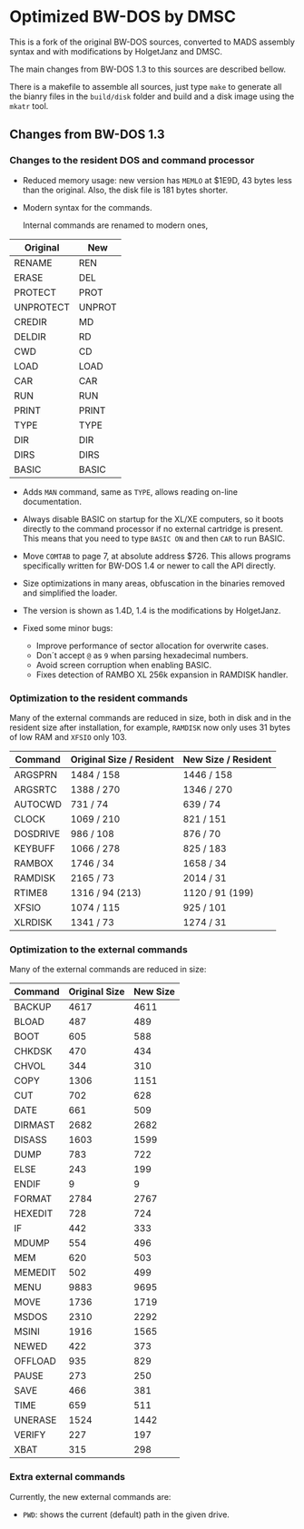 Optimized BW-DOS by DMSC
========================

This is a fork of the original BW-DOS sources, converted to MADS assembly
syntax and with modifications by HolgetJanz and DMSC.

The main changes from BW-DOS 1.3 to this sources are described bellow.

There is a makefile to assemble all sources, just type `make` to generate all
the bianry files in the `build/disk` folder and build and a disk image using
the `mkatr` tool.

Changes from BW-DOS 1.3
-----------------------

### Changes to the resident DOS and command processor

* Reduced memory usage: new version has `MEMLO` at $1E9D, 43 bytes less than
  the original. Also, the disk file is 181 bytes shorter.

* Modern syntax for the commands.

  Internal commands are renamed to modern ones,

| Original  | New    |
| --------- | ------ |
| RENAME    | REN    |
| ERASE     | DEL    |
| PROTECT   | PROT   |
| UNPROTECT | UNPROT |
| CREDIR    | MD     |
| DELDIR    | RD     |
| CWD       | CD     |
| LOAD      | LOAD   |
| CAR       | CAR    |
| RUN       | RUN    |
| PRINT     | PRINT  |
| TYPE      | TYPE   |
| DIR       | DIR    |
| DIRS      | DIRS   |
| BASIC     | BASIC  |

* Adds `MAN` command, same as `TYPE`, allows reading on-line documentation.

* Always disable BASIC on startup for the XL/XE computers, so it boots directly
  to the command processor if no external cartridge is present. This means that
  you need to type `BASIC ON` and then `CAR` to run BASIC.

* Move `COMTAB` to page 7, at absolute address $726. This allows programs
  specifically written for BW-DOS 1.4 or newer to call the API directly.

* Size optimizations in many areas, obfuscation in the binaries removed and
  simplified the loader.

* The version is shown as 1.4D, 1.4 is the modifications by HolgetJanz.

* Fixed some minor bugs:
  * Improve performance of sector allocation for overwrite cases.
  * Don´t accept `@` as `9` when parsing hexadecimal numbers.
  * Avoid screen corruption when enabling BASIC.
  * Fixes detection of RAMBO XL 256k expansion in RAMDISK handler.

### Optimization to the resident commands

Many of the external commands are reduced in size, both in disk and in the
resident size after installation, for example, `RAMDISK` now only uses 31 bytes
of low RAM and `XFSIO` only 103.

| Command   | Original Size / Resident | New Size / Resident |
| --------- | ------------------------ | ------------------- |
| ARGSPRN   |        1484   /  158     |   1446   /   158    |
| ARGSRTC   |        1388   /  270     |   1346   /   270    |
| AUTOCWD   |         731   /   74     |    639   /    74    |
| CLOCK     |        1069   /  210     |    821   /   151    |
| DOSDRIVE  |         986   /  108     |    876   /    70    |
| KEYBUFF   |        1066   /  278     |    825   /   183    |
| RAMBOX    |        1746   /   34     |   1658   /    34    |
| RAMDISK   |        2165   /   73     |   2014   /    31    |
| RTIME8    |        1316   / 94 (213) |   1120   / 91 (199) |
| XFSIO     |        1074   /  115     |    925   /   101    |
| XLRDISK   |        1341   /   73     |   1274   /    31    |

### Optimization to the external commands

Many of the external commands are reduced in size:

| Command   | Original Size | New Size |
| --------- | ------------- | -------- |
| BACKUP    |     4617      |   4611   |
| BLOAD     |      487      |    489   |
| BOOT      |      605      |    588   |
| CHKDSK    |      470      |    434   |
| CHVOL     |      344      |    310   |
| COPY      |     1306      |   1151   |
| CUT       |      702      |    628   |
| DATE      |      661      |    509   |
| DIRMAST   |     2682      |   2682   |
| DISASS    |     1603      |   1599   |
| DUMP      |      783      |    722   |
| ELSE      |      243      |    199   |
| ENDIF     |        9      |      9   |
| FORMAT    |     2784      |   2767   |
| HEXEDIT   |      728      |    724   |
| IF        |      442      |    333   |
| MDUMP     |      554      |    496   |
| MEM       |      620      |    503   |
| MEMEDIT   |      502      |    499   |
| MENU      |     9883      |   9695   |
| MOVE      |     1736      |   1719   |
| MSDOS     |     2310      |   2292   |
| MSINI     |     1916      |   1565   |
| NEWED     |      422      |    373   |
| OFFLOAD   |      935      |    829   |
| PAUSE     |      273      |    250   |
| SAVE      |      466      |    381   |
| TIME      |      659      |    511   |
| UNERASE   |     1524      |   1442   |
| VERIFY    |      227      |    197   |
| XBAT      |      315      |    298   |

### Extra external commands

Currently, the new external commands are:

* `PWD`: shows the current (default) path in the given drive.


